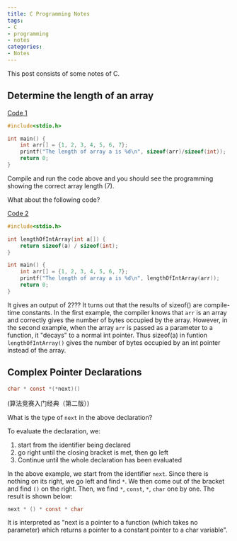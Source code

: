 ```yaml
---
title: C Programming Notes
tags:
- C
- programming
- notes
categories:
- Notes
---
```


This post consists of some notes of C.

## Determine the length of an array

[Code 1](https://onlinegdb.com/ByhydiBGI)

```C
#include<stdio.h>

int main() {
    int arr[] = {1, 2, 3, 4, 5, 6, 7};
    printf("The length of array a is %d\n", sizeof(arr)/sizeof(int));
    return 0;
}
```

Compile and run the code above and you should see the programming showing the correct array length (7).

What about the following code?

[Code 2](https://onlinegdb.com/r1tzdsrMI)

```C
#include<stdio.h>

int lengthOfIntArray(int a[]) {
    return sizeof(a) / sizeof(int);
}

int main() {
    int arr[] = {1, 2, 3, 4, 5, 6, 7};
    printf("The length of array a is %d\n", lengthOfIntArray(arr));
    return 0;
}
```

It gives an output of 2??? It turns out that the results of sizeof() are compile-time constants. In the first example, the compiler knows that `arr` is an array and correctly gives the number of bytes occupied by the array. However, in the second example, when the array `arr` is passed as a parameter to a function, it "decays" to a normal int pointer. Thus sizeof(a) in funtion `lengthOfIntArray()` gives the number of bytes occupied by an int pointer instead of the array.

## Complex Pointer Declarations

```C
char * const *(*next)()
```

(算法竞赛入门经典（第二版）)

What is the type of `next` in the above declaration?

To evaluate the declaration, we:

1. start from the identifier being declared
2. go right until the closing bracket is met, then go left
3. Continue until the whole declaration has been evaluated

In the above example, we start from the identifier `next`. Since there is nothing on its right, we go left and find `*`. We then come out of the bracket and find `()` on the right. Then, we find `*`, `const`, `*`, `char` one by one. The result is shown below:

```C
next * () * const * char
```

It is interpreted as "next is a pointer to a function (which takes no parameter) which returns a pointer to a constant pointer to a char variable".
